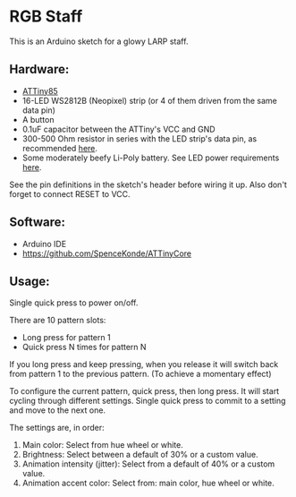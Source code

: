 # RGB Staff

This is an Arduino sketch for a glowy LARP staff.

## Hardware:

* [ATTiny85](https://ww1.microchip.com/downloads/en/devicedoc/atmel-2586-avr-8-bit-microcontroller-attiny25-attiny45-attiny85_datasheet.pdf)
* 16-LED WS2812B (Neopixel) strip (or 4 of them driven from the same data pin)
* A button
* 0.1uF capacitor between the ATTiny's VCC and GND
* 300-500 Ohm resistor in series with the LED strip's data pin, as recommended [here][adafruit-guide].
* Some moderately beefy Li-Poly battery. See LED power requirements [here][adafruit-guide].

[adafruit-guide]: https://learn.adafruit.com/adafruit-neopixel-uberguide/powering-neopixels

See the pin definitions in the sketch's header before wiring it up. Also don't forget to connect RESET to VCC.

## Software:

* Arduino IDE
* https://github.com/SpenceKonde/ATTinyCore

## Usage:

Single quick press to power on/off.

There are 10 pattern slots:
* Long press for pattern 1
* Quick press N times for pattern N

If you long press and keep pressing, when you release it will switch back from pattern 1 to the previous pattern.
(To achieve a momentary effect)

To configure the current pattern, quick press, then long press. 
It will start cycling through different settings. 
Single quick press to commit to a setting and move to the next one.

The settings are, in order:
1. Main color: Select from hue wheel or white.
2. Brightness: Select between a default of 30% or a custom value.
3. Animation intensity (jitter): Select from a default of 40% or a custom value.
4. Animation accent color: Select from: main color, hue wheel or white.
